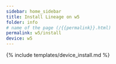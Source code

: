 ```yaml
---
sidebar: home_sidebar
title: Install Lineage on w5
folder: info
# name of the page (/{{permalink}}.html)
permalink: w5/install
device: w5
---
```

{% include templates/device_install.md %}
